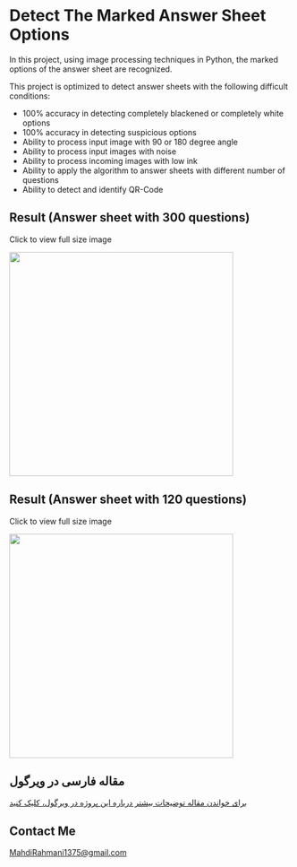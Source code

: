 # Detect The Marked Answer Sheet Options 
In this project, using image processing techniques in Python, the marked options of the answer sheet are recognized.

This project is optimized to detect answer sheets with the following difficult conditions:
- 100% accuracy in detecting completely blackened or completely white options
- 100% accuracy in detecting suspicious options
- Ability to process input image with 90 or 180 degree angle
- Ability to process input images with noise
- Ability to process incoming images with low ink
- Ability to apply the algorithm to answer sheets with different number of questions
- Ability to detect and identify QR-Code

## Result (Answer sheet with 300 questions)
Click to view full size image

<img src="https://github.com/MahdiRahmani/detect_the_marked_answer_sheet_options/blob/main/Q300.png" width="400"/>

## Result (Answer sheet with 120 questions)
Click to view full size image

<img src="https://github.com/MahdiRahmani/detect_the_marked_answer_sheet_options/blob/main/Q120.png" width="400"/>

## مقاله فارسی در ویرگول
<a href="https://vrgl.ir/rtrPm" target="_blank">برای خواندن مقاله توضیحات بیشتر درباره این پروژه در ویرگول، کلیک کنید</a>

## Contact Me
MahdiRahmani1375@gmail.com
